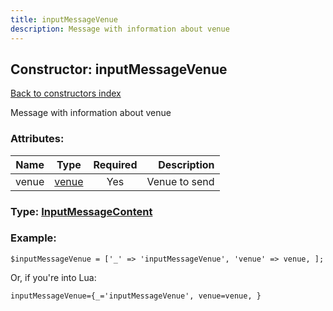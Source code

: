 ```yaml
---
title: inputMessageVenue
description: Message with information about venue
---
```

## Constructor: inputMessageVenue  
[Back to constructors index](index.md)



Message with information about venue

### Attributes:

| Name     |    Type       | Required | Description |
|----------|:-------------:|:--------:|------------:|
|venue|[venue](../types/venue.md) | Yes|Venue to send|



### Type: [InputMessageContent](../types/InputMessageContent.md)


### Example:

```
$inputMessageVenue = ['_' => 'inputMessageVenue', 'venue' => venue, ];
```  

Or, if you're into Lua:  


```
inputMessageVenue={_='inputMessageVenue', venue=venue, }

```



